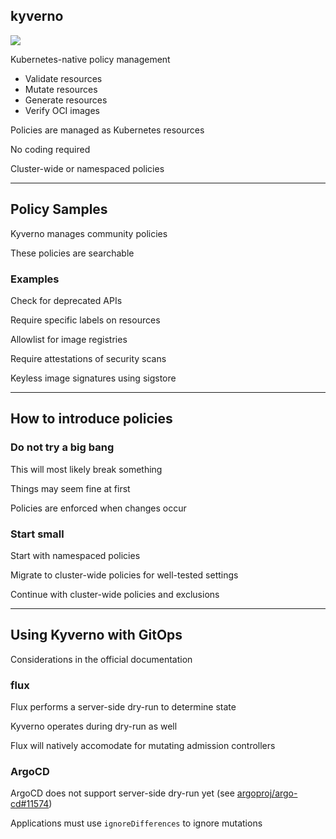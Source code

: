 ## kyverno

![](120_kubernetes/kyverno/logo.svg) <!-- .element: style="float: right; width: 15%;" -->

Kubernetes-native policy management [](https://kyverno.io/)

- <span class="fa-li"><i class="fa-duotone fa-magnifying-glass-chart"></i></span> Validate resources
- <span class="fa-li"><i class="fa-duotone fa-pen-to-square"></i></span> Mutate resources
- <span class="fa-li"><i class="fa-duotone fa-sparkles"></i></span> Generate resources
- <span class="fa-li"><i class="fa-duotone fa-signature-lock"></i></span> Verify OCI images

<!-- .element: class="fa-ul" -->

Policies are managed as Kubernetes resources

No coding required

Cluster-wide or namespaced policies

---

## Policy Samples

Kyverno manages community policies [](https://kyverno.io/policies/)

These policies are searchable

### Examples

Check for deprecated APIs [](https://kyverno.io/policies/best-practices/check_deprecated_apis/check_deprecated_apis/)

Require specific labels on resources [](https://kyverno.io/policies/best-practices/require_labels/require_labels/)

Allowlist for image registries [](https://kyverno.io/policies/best-practices/restrict_image_registries/restrict_image_registries/)

Require attestations of security scans [](https://kyverno.io/policies/other/require_vuln_scan/require-vulnerability-scan/)

Keyless image signatures using sigstore [](https://kyverno.io/docs/writing-policies/verify-images/#keyless-signing-and-verification)

---

## How to introduce policies

<i class="fa-duotone fa-burst fa-4x"></i> <!-- .element: style="float: right;" -->

### Do not try a big bang

This will most likely break something

Things may seem fine at first

Policies are enforced when changes occur

<i class="fa-duotone fa-hand-holding-seedling fa-4x"></i> <!-- .element: style="float: right;" -->

### Start small

Start with namespaced policies

Migrate to cluster-wide policies for well-tested settings

Continue with cluster-wide policies and exclusions

---

## Using Kyverno with GitOps

Considerations in the official documentation [](https://kyverno.io/docs/writing-policies/mutate/#gitops-considerations)

### flux

Flux performs a server-side dry-run to determine state

Kyverno operates during dry-run as well

Flux will natively accomodate for mutating admission controllers

### ArgoCD

ArgoCD does not support server-side dry-run yet (see [argoproj/argo-cd#11574](https://github.com/argoproj/argo-cd/issues/11574))

Applications must use `ignoreDifferences` to ignore mutations [](https://kyverno.io/docs/writing-policies/mutate/#argocd)
